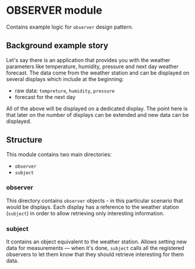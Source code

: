 # OBSERVER module
Contains example logic for `observer` design pattern.

## Background example story

Let's say there is an application that provides you with the weather parameters
like temperature, humidity, pressure and next day weather forecast.
The data come from the weather station and can be displayed on several displays which
include at the beginning:

- raw data: `tempreture`, `humidity`, `pressure`
- forecast for the next day

All of the above will be displayed on a dedicated display.
The point here is that later on the number of displays can be extended and new
data can be displayed.

## Structure

This module contains two main directories:

- `observer`
- `subject`

### observer

This directory contains `observer` objects - in this particular scenario that would be displays.
Each display has a reference to the weather station (`subject`) in order to allow retrieving only interesting
information.

### subject

It contains an object equivalent to the weather station. Allows setting new data for measurements — when it's done,
`subject` calls all the registered observers to let them know that they should retrieve interesting for them data.
